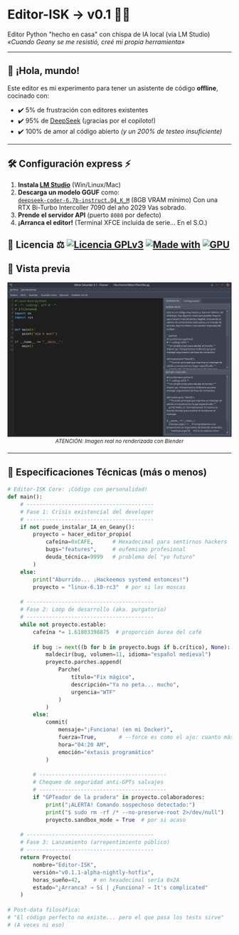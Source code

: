 # Editor-ISK → v0.1 🐍🔥

Editor Python "hecho en casa" con chispa de IA local (via LM Studio)  
*«Cuando Geany se me resistió, creé mi propia herramienta»*

---

## 🚀 **¡Hola, mundo!**
Este editor es mi experimento para tener un asistente de código **offline**, cocinado con:
- ✔️ 5% de frustración con editores existentes  
- ✔️ 95% de [DeepSeek](https://deepseek.com) (¡gracias por el copiloto!)  
- ✔️ 100% de amor al código abierto *(y un 200% de testeo insuficiente)*

---

## 🛠 **Configuración express** ⚡
1. **Instala [LM Studio](https://lmstudio.ai/download)** (Win/Linux/Mac)
2. **Descarga un modelo GGUF** como:  
   [`deepseek-coder-6.7b-instruct.Q4_K_M`](https://huggingface.co/TheBloke/deepseek-coder-6.7B-instruct-GGUF) (8GB VRAM mínimo)
   Con una RTX Bi-Turbo Intercoller 7090 del año 2029 Vas sobrado.
4. **Prende el servidor API** (puerto `8080` por defecto)
5. **¡Arranca el editor!** (Terminal XFCE incluida de serie... En el S.O.)

📜 Licencia ⚖️
[![Licencia GPLv3](https://img.shields.io/badge/⚖️_Licencia-GPLv3-important)](LICENSE)
[![Made with](https://img.shields.io/badge/Hecho_con-5%25_paciencia-ff69b4)](https://github.com/wsnlndrv)
[![GPU](https://img.shields.io/badge/GPU-8GB%2B-orange)](https://lmstudio.ai)
---

## 📸 **Vista previa**
<p align="center">
  <img src="https://raw.githubusercontent.com/wsnlndrv/Editor-ISK/main/Capturas/captura_20250625_050624.png" width="750" alt="Editor-ISK en acción">
  <br>
  <sup><em>ATENCIÓN: Imagen real no renderizada con Blender</em></sup>
</p>

---

## 🧪 **Especificaciones Técnicas (más o menos)**
```python
# Editor-ISK Core: ¡Código con personalidad!
def main():
    # ----------------------------------------
    # Fase 1: Crisis existencial del developer
    # ----------------------------------------
    if not puede_instalar_IA_en_Geany():
        proyecto = hacer_editor_propio(
            cafeína=0xCAFE,      # Hexadecimal para sentirnos hackers
            bugs="features",     # eufemismo profesional
            deuda_técnica=9999   # problema del "yo futuro"
        )
    else:
        print("Aburrido... ¡Hackeemos systemd entonces!")
        proyecto = "linux-6.10-rc3"  # por si las moscas

    # ----------------------------------------
    # Fase 2: Loop de desarrollo (aka. purgatorio)
    # ----------------------------------------
    while not proyecto.estable:
        cafeína *= 1.61803398875  # proporción áurea del café
        
        if bug := next((b for b in proyecto.bugs if b.crítico), None):
            maldecir(bug, volumen=11, idioma="español medieval")
            proyecto.parches.append(
                Parche(
                    título="Fix mágico", 
                    descripción="Ya no peta... mucho",
                    urgencia="WTF"
                )
            )
        else:
            commit(
                mensaje="¡Funciona! (en mi Docker)",
                fuerza=True,       # --force es como el ajo: cuanto más mejor
                hora="04:20 AM",
                emoción="éxtasis programático"
            )
        
        # ----------------------------------------
        # Chequeo de seguridad anti-GPTs salvajes
        # ----------------------------------------
        if "GPTeador de la pradera" in proyecto.colaboradores:
            print("¡ALERTA! Comando sospechoso detectado:")
            print("$ sudo rm -rf /* --no-preserve-root 2>/dev/null")
            proyecto.sandbox_mode = True  # por si acaso

    # ----------------------------------------
    # Fase 3: Lanzamiento (arrepentimiento público)
    # ----------------------------------------
    return Proyecto(
        nombre="Editor-ISK", 
        versión="v0.1.1-alpha-nightly-hotfix",
        horas_sueño=42,    # en hexadecimal sería 0x2A
        estado="¿Arranca? → Sí | ¿Funciona? → It's complicated"
    )

# Post-data filosófica:
# "El código perfecto no existe... pero el que pasa los tests sirve"
# (A veces ni eso)
```
